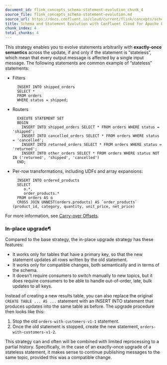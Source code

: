 ```yaml
---
document_id: flink_concepts_schema-statement-evolution_chunk_4
source_file: flink_concepts_schema-statement-evolution.md
source_url: https://docs.confluent.io/cloud/current/flink/concepts/schema-statement-evolution.html
title: Schema and Statement Evolution with Confluent Cloud for Apache Flink
chunk_index: 4
total_chunks: 4
---
```


This strategy enables you to evolve statements arbitrarily with **exactly-once semantics** across the update, if and only if the statement is “stateless”, which mean that every output message is affected by a single input message. The following statements are common example of “stateless” statements:

* Filters

        INSERT INTO shipped_orders
        SELECT *
        FROM orders
        WHERE status = shipped;

* Routers

        EXECUTE STATEMENT SET
        BEGIN
          INSERT INTO shipped_orders SELECT * FROM orders WHERE status = 'shipped';
          INSERT INTO cancelled_orders SELECT * FROM orders WHERE status = 'cancelled';
          INSERT INTO returned_orders SELECT * FROM orders WHERE status = 'returned';
          INSERT INTO other_orders SELECT * FROM orders WHERE status NOT IN ('returned', 'shipped', 'cancelled')
        END;

* Per-row transformations, including UDFs and array expansions:

        INSERT INTO ordered_products
        SELECT
           o.*,
           order_products.*
        FROM orders AS o
        CROSS JOIN UNNEST(orders.products) AS `order_products` (product_id, category, quantity, unit_price, net_price)

For more information, see [Carry-over Offsets](../operate-and-deploy/carry-over-offsets.html#flink-sql-carry-over-offsets).

### In-place upgrade¶

Compared to the base strategy, the in-place upgrade strategy has these features:

* It works only for tables that have a primary key, so that the new statement updates all rows written by the old statement.
* It works only for compatible changes, both semantically and in terms of the schema.
* It doesn’t require consumers to switch manually to new topics, but it does require consumers to be able to handle out-of-order, late, bulk updates to all keys.

Instead of creating a new results table, you can also replace the original `CREATE TABLE ... AS ...` statement with an INSERT INTO statement that produces updates into the same table as before. The upgrade procedure then looks like this:

  1. Stop the old `orders-with-customers-v1-1` statement.
  2. Once the old statement is stopped, create the new statement, `orders-with-customers-v1-2`.

This strategy can and often will be combined with limited reprocessing to a partial history. Specifically, in the case of an exactly-once upgrade of a stateless statement, it makes sense to continue publishing messages to the same topic, provided this was a compatible change.
